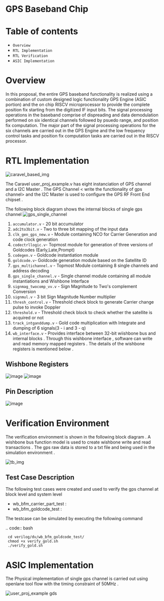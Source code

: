 GPS Baseband Chip
====================

Table of contents
=================

-  `Overview `
-  `RTL Implementation `
-  `RTL Verification `
-  `ASIC Implementation `

Overview
========
In this proposal, the entire GPS baseband functionality is realized using a combination of custom designed logic functionality GPS Engine (ASIC portion) and the on chip RISCV microprocessor to provide the complete position fix starting from the digitized IF input bits. The signal processing operations in the baseband comprise of dispreading and data demodulation performed on six identical channels followed by psuedo range, and position fix computation. The major part of the signal processing operations for the six channels are carried out in the GPS Engine and the low frequency control tasks and position fix computation tasks are carried out in the RISCV processor.

RTL Implementation
========
![caravel_based_img](https://user-images.githubusercontent.com/88964390/138535599-c008bcb2-fc9a-4cb0-b36b-a32f13a39cce.png)

The Caravel user_proj_example.v has eight instanciation of GPS channel and a I2C Master . The GPS Channel < write the functionality of gps channel> and the I2C Master is used to configure the GPS RF Front End chipset .

The following block diagram shows the internal blocks of single gps channel 
![gps_single_channel](https://user-images.githubusercontent.com/88964390/138535817-e26fe5bf-d545-4786-bf1d-8c33a29dbd9a.png)


1. `accumulator.v` - 20 bit accumulator 
2. `adc2to3bit.v` - Two to three bit mapping of the input data
3. `clk_gen_gps_new.v` - Module containing NCO for Carrier Generation and code clock generation
4. `codectrllogic.v`- Topmost module for generation of three versions of Goldcodes (Early,Late,Prompt)
5. `codegen.v` - Goldcode instantiation module
6. `goldcode.v`- Goldcode generation module based on the Satellite ID
7. `gps_multichannel.v` - Topmost Module containing 8 single channels and address decoding
8. `gps_single_channel.v` - Single channel module containing all module instantiations and Wishbone Interface
9. `signmag_twocomp_vv.v` - Sign Magnitude to Two's complement Conversion
10. `signmul.v` - 3 bit Sign Magnitude Number multiplier
11. `thresh_control.v` - Threshold check block to generate Carrier change pulse to invoke Doppler
12. `threshold.v` - Threshold check block to check whether the satellite is acquired or not
13. `track_intganddump.v` - Gold code multiplication with Integrate and dumping of 6 signals(3 - i and 3 - q)
14. `wb_interface.v` - Provides interface between 32-bit wiishbone bus and internal blocks . Through this wishbone interface , software can write and read memory mapped registers . The details of the wishbone registers is mentioned below .

Wishbone Registers
----------------
														
![image](https://user-images.githubusercontent.com/88964390/138536387-8cfaa180-f718-4f0a-a099-f3cd0043cd8c.png)
![image](https://user-images.githubusercontent.com/88964390/138536464-3aecfafd-0c37-43ba-8770-c287126a40ea.png)

Pin Description
----------------

![image](https://user-images.githubusercontent.com/88964390/138536527-58f45c08-142e-477e-9469-e3dce5b03dce.png)

Verification Environment 
========
The verification environment is shown in the following block diagram . A wishbone bus function model is used to create wishbone write and read transactions . The gps raw data is stored to a txt file and being used in the simulation environment .

![tb_img](https://user-images.githubusercontent.com/88964390/138536675-274e7149-0dc1-4842-97ce-edc6ff4be3a8.png)

Test Case Description
----------------
The following test cases were created and used to verify the gps channel at block level and system level 

- wb_bfm_carrier_part_test : <add test case description and the modules covered>
- wb_bfm_goldcode_test : <add test case description and the modules covered>

The testcase can be simulated by executing the following command 

.. code:: bash

     cd verilog/dv/wb_bfm_goldcode_test/
     chmod +x verify_gold.sh
     ./verify_gold.sh
	

ASIC Implementation  
========
	
The Physical implementation of single gps channel is carried out using openlane tool flow with the timing constraint of 50MHz .
	
![user_proj_example gds](https://user-images.githubusercontent.com/88964390/138538843-23880db7-d4f7-4e24-a8b3-6b2377f5d692.png)
	


	






